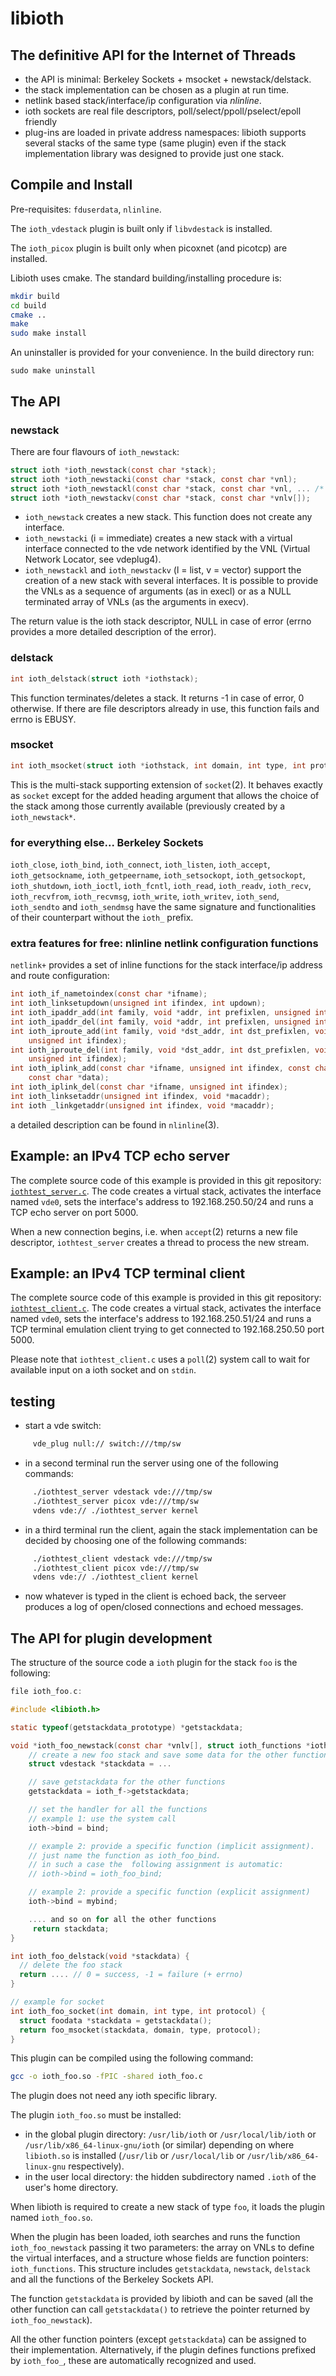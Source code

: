 # libioth

## The definitive API for the Internet of Threads

* the API is minimal: Berkeley Sockets + msocket + newstack/delstack.
* the stack implementation can be chosen as a plugin at run time.
* netlink based stack/interface/ip configuration via _nlinline_.
* ioth sockets are real file descriptors, poll/select/ppoll/pselect/epoll friendly
* plug-ins are loaded in private address namespaces: libioth supports several stacks
of the same type (same plugin) even if the stack implementation library was designed to
provide just one stack.

## Compile and Install

Pre-requisites: `fduserdata`, `nlinline`.

The `ioth_vdestack` plugin is built only if `libvdestack` is installed.

The `ioth_picox` plugin is built only when picoxnet (and picotcp) are installed.

Libioth uses cmake. The standard building/installing procedure is:

```bash
mkdir build
cd build
cmake ..
make
sudo make install
```

An uninstaller is provided for your convenience. In the build directory run:
```
sudo make uninstall
```

## The API

### newstack

There are four flavours of `ioth_newstack`:
```C
struct ioth *ioth_newstack(const char *stack);
struct ioth *ioth_newstacki(const char *stack, const char *vnl);
struct ioth *ioth_newstackl(const char *stack, const char *vnl, ... /* (char  *) NULL */);
struct ioth *ioth_newstackv(const char *stack, const char *vnlv[]);
```
* `ioth_newstack` creates a new stack. This function does not create any interface.
* `ioth_newstacki` (i = immediate) creates a new stack with a virtual interface connected to the vde network identified by the VNL (Virtual Network Locator, see vdeplug4).
* `ioth_newstackl` and `ioth_newstackv` (l = list, v = vector) support the creation of a new stack with several interfaces. It is possible to provide the VNLs as a sequence of arguments (as in execl) or as a NULL terminated array of VNLs (as the arguments in execv).

The return value is the ioth stack descriptor, NULL in case of error (errno provides a more detailed description of the error).

### delstack

```C
int ioth_delstack(struct ioth *iothstack);
```
This function terminates/deletes a stack. It returns -1 in case of error, 0 otherwise. If there are file descriptors already in use, this function fails and errno is EBUSY.

### msocket
```C
int ioth_msocket(struct ioth *iothstack, int domain, int type, int protocol);
```
This is the multi-stack supporting extension of `socket`(2). It behaves exactly as `socket` except for the added heading argument that allows the choice of the stack among those currently available (previously created by a `ioth_newstack*`.

### for everything else... Berkeley Sockets

`ioth_close`,
`ioth_bind`,
`ioth_connect`,
`ioth_listen`,
`ioth_accept`,
`ioth_getsockname`,
`ioth_getpeername`,
`ioth_setsockopt`,
`ioth_getsockopt`,
`ioth_shutdown`,
`ioth_ioctl`,
`ioth_fcntl`,
`ioth_read`,
`ioth_readv`,
`ioth_recv`,
`ioth_recvfrom`,
`ioth_recvmsg`,
`ioth_write`,
`ioth_writev`,
`ioth_send`,
`ioth_sendto` and
`ioth_sendmsg` have the same signature and functionalities of their counterpart
 without the `ioth_` prefix.

### extra features for free: nlinline netlink configuration functions

`netlink+` provides a set of inline functions for the stack interface/ip address and route
configuration:
```C
int ioth_if_nametoindex(const char *ifname);
int ioth_linksetupdown(unsigned int ifindex, int updown);
int ioth_ipaddr_add(int family, void *addr, int prefixlen, unsigned int ifindex);
int ioth_ipaddr_del(int family, void *addr, int prefixlen, unsigned int ifindex);
int ioth_iproute_add(int family, void *dst_addr, int dst_prefixlen, void *gw_addr,
    unsigned int ifindex);
int ioth_iproute_del(int family, void *dst_addr, int dst_prefixlen, void *gw_addr,
    unsigned int ifindex);
int ioth_iplink_add(const char *ifname, unsigned int ifindex, const char *type,
    const char *data);
int ioth_iplink_del(const char *ifname, unsigned int ifindex);
int ioth_linksetaddr(unsigned int ifindex, void *macaddr);
int ioth _linkgetaddr(unsigned int ifindex, void *macaddr);

```

a detailed description can be found in `nlinline`(3).

## Example: an IPv4 TCP echo server

The complete source code of this example is provided in this git repository:
[`iothtest_server.c`](https://github.com/virtualsquare/libioth/blob/main/iothtest_server.c).
The code creates a virtual stack, activates the interface named `vde0`, sets the interface's address to 192.168.250.50/24 and runs a TCP echo server on port 5000.

When a new connection begins, i.e. when `accept`(2) returns a new file descriptor,
`iothtest_server` creates a thread to process the new stream.

## Example: an IPv4 TCP terminal client

The complete source code of this example is provided in this git repository:
[`iothtest_client.c`](https://github.com/virtualsquare/libioth/blob/main/iothtest_client.c).
The code creates a virtual stack, activates the interface named `vde0`, sets the interface's address to 192.168.250.51/24 and runs a TCP terminal emulation client trying to get connected to 192.168.250.50 port 5000.

Please note that `iothtest_client.c` uses a `poll`(2) system call to wait for available input on a ioth socket and on `stdin`.

## testing

* start a vde switch:
```bash
     vde_plug null:// switch:///tmp/sw
```

* in a second terminal run the server using one of the following commands:
```bash
     ./iothtest_server vdestack vde:///tmp/sw
     ./iothtest_server picox vde:///tmp/sw
     vdens vde:// ./iothtest_server kernel
```

* in a third terminal run the client, again the stack implementation can be decided by choosing
one of the following commands:

```bash
     ./iothtest_client vdestack vde:///tmp/sw
     ./iothtest_client picox vde:///tmp/sw
     vdens vde:// ./iothtest_client kernel
```

* now whatever is typed in the client is echoed back, the serveer produces a log of open/closed connections and echoed messages.

## The API for plugin development

The structure of the source code a `ioth` plugin for the stack `foo` is the following:
```C
file ioth_foo.c:

#include <libioth.h>

static typeof(getstackdata_prototype) *getstackdata;

void *ioth_foo_newstack(const char *vnlv[], struct ioth_functions *ioth_f) {
    // create a new foo stack and save some data for the other functions
    struct vdestack *stackdata = ...

    // save getstackdata for the other functions
    getstackdata = ioth_f->getstackdata;

    // set the handler for all the functions
    // example 1: use the system call
    ioth->bind = bind;

    // example 2: provide a specific function (implicit assignment).
    // just name the function as ioth_foo_bind.
    // in such a case the  following assignment is automatic:
    // ioth->bind = ioth_foo_bind;

    // example 2: provide a specific function (explicit assignment)
    ioth->bind = mybind;

    .... and so on for all the other functions
     return stackdata;
}

int ioth_foo_delstack(void *stackdata) {
  // delete the foo stack
  return .... // 0 = success, -1 = failure (+ errno)
}

// example for socket
int ioth_foo_socket(int domain, int type, int protocol) {
  struct foodata *stackdata = getstackdata();
  return foo_msocket(stackdata, domain, type, protocol);
}
```

This plugin can be compiled using the following command:
```sh
gcc -o ioth_foo.so -fPIC -shared ioth_foo.c
```
The plugin does not need any ioth specific library.

The plugin `ioth_foo.so` must be installed:

* in the global plugin directory: `/usr/lib/ioth` or `/usr/local/lib/ioth` or `/usr/lib/x86_64-linux-gnu/ioth` (or similar) depending on where `libioth.so` is installed (`/usr/lib` or `/usr/local/lib` or `/usr/lib/x86_64-linux-gnu` respectively).
* in the user local directory: the hidden subdirectory named `.ioth` of the user's home directory.

When libioth is required to create a new stack of type `foo`, it loads the plugin named `ioth_foo.so`.

When the plugin has been loaded, ioth searches and runs the function `ioth_foo_newstack` passing it two parameters: the array on VNLs to define the virtual interfaces, and a structure whose fields are function pointers: `ioth_functions`.
This structure includes `getstackdata`, `newstack`, `delstack` and all the functions of the Berkeley Sockets API.

The function `getstackdata` is provided by libioth and can be saved (all the other function can call `getstackdata()` to retrieve the pointer returned by `ioth_foo_newstack`).

All the other function pointers (except `getstackdata`) can be assigned to their implementation. Alternatively, if the plugin defines functions prefixed by `ioth_foo_`, these are automatically recognized and used.
